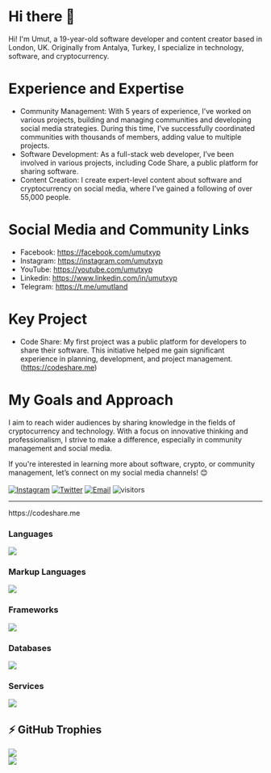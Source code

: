 # Hi there 👋
Hi! I'm Umut, a 19-year-old software developer and content creator based in London, UK. Originally from Antalya, Turkey, I specialize in technology, software, and cryptocurrency.

# Experience and Expertise
- Community Management: With 5 years of experience, I’ve worked on various projects, building and managing communities and developing social media strategies. During this time, I’ve successfully coordinated communities with thousands of members, adding value to multiple projects.
- Software Development: As a full-stack web developer, I’ve been involved in various projects, including Code Share, a public platform for sharing software.
- Content Creation: I create expert-level content about software and cryptocurrency on social media, where I’ve gained a following of over 55,000 people.

# Social Media and Community Links
- Facebook: https://facebook.com/umutxyp
- Instagram: https://instagram.com/umutxyp
- YouTube: https://youtube.com/umutxyp
- Linkedin: https://www.linkedin.com/in/umutxyp
- Telegram: https://t.me/umutland

# Key Project
- Code Share: My first project was a public platform for developers to share their software. This initiative helped me gain significant experience in planning, development, and project management. (https://codeshare.me)

# My Goals and Approach
I aim to reach wider audiences by sharing knowledge in the fields of cryptocurrency and technology. With a focus on innovative thinking and professionalism, I strive to make a difference, especially in community management and social media.

If you're interested in learning more about software, crypto, or community management, let’s connect on my social media channels! 😊
<br><br>
[![Instagram](https://img.shields.io/badge/-Instagram-5851DB?style=flat-square&labelColor=5851DB&logo=instagram&logoColor=white&link=https://instagram.com/umutxyp)](https://instagram.com/umutxyp)
[![Twitter](https://img.shields.io/badge/-Twitter-1da1f2?style=flat-square&labelColor=1da1f2&logo=twitter&logoColor=white&link=https://twitter.com/devbayraktar)](https://twitter.com/devbayraktar)
[![Email](https://img.shields.io/badge/-Email-c14438?style=flat-square&logo=Gmail&logoColor=white&link=mailto:umutbayraktar55@hotmail.com)](mailto:umutbayraktar55@hotmail.com)
![visitors](https://komarev.com/ghpvc/?username=umutxyp&color=blue)

<hr>
https://codeshare.me
<br>

### Languages
<img src="https://skillicons.dev/icons?i=javascript,python&theme=dark" />

### Markup Languages
<img src="https://skillicons.dev/icons?i=html,css,markdown&theme=dark" />

### Frameworks
<img src="https://skillicons.dev/icons?i=nodejs,tailwindcss,bootstrap,materialui,jquery,express,electron&theme=dark" />

### Databases
<img src="https://skillicons.dev/icons?i=mongodb&theme=dark" />

### Services
<img src="https://skillicons.dev/icons?i=vercel,cloudflare,heroku,replit&theme=dark" />

<br />

## ⚡ GitHub Trophies</h2>
<img src="https://github-profile-trophy.vercel.app/?username=umutxyp&theme=darkhub&no-frame=true&margin-w=15&margin-h=15" />

<br />
<img src="https://count.getloli.com/@umutxyp?name=%3Alewislosa&theme=gelbooru&padding=7&offset=0&align=center&scale=1&pixelated=1&darkmode=no"/>
